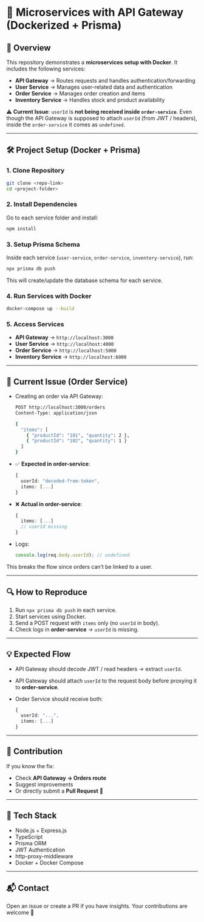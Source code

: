 # 🚀 Microservices with API Gateway (Dockerized + Prisma)

## 📌 Overview

This repository demonstrates a **microservices setup with Docker**.
It includes the following services:

* **API Gateway** → Routes requests and handles authentication/forwarding
* **User Service** → Manages user-related data and authentication
* **Order Service** → Manages order creation and items
* **Inventory Service** → Handles stock and product availability

⚠️ **Current Issue**: `userId` is **not being received inside `order-service`**.
Even though the API Gateway is supposed to attach `userId` (from JWT / headers), inside the `order-service` it comes as `undefined`.

---

## 🛠️ Project Setup (Docker + Prisma)

### 1. Clone Repository

```bash
git clone <repo-link>
cd <project-folder>
```

### 2. Install Dependencies

Go to each service folder and install:

```bash
npm install
```

### 3. Setup Prisma Schema

Inside each service (`user-service`, `order-service`, `inventory-service`), run:

```bash
npx prisma db push
```

This will create/update the database schema for each service.

### 4. Run Services with Docker

```bash
docker-compose up --build
```

### 5. Access Services

* **API Gateway** → `http://localhost:3000`
* **User Service** → `http://localhost:4000`
* **Order Service** → `http://localhost:5000`
* **Inventory Service** → `http://localhost:6000`

---

## 🐞 Current Issue (Order Service)

* Creating an order via API Gateway:

  ```bash
  POST http://localhost:3000/orders
  Content-Type: application/json

  {
    "items": [
      { "productId": "101", "quantity": 2 },
      { "productId": "102", "quantity": 1 }
    ]
  }
  ```

* ✅ **Expected in order-service**:

  ```ts
  {
    userId: "decoded-from-token",
    items: [...]
  }
  ```

* ❌ **Actual in order-service**:

  ```ts
  {
    items: [...]
    // userId missing
  }
  ```

* Logs:

  ```ts
  console.log(req.body.userId); // undefined
  ```

This breaks the flow since orders can’t be linked to a user.

---

## 🔍 How to Reproduce

1. Run `npx prisma db push` in each service.
2. Start services using Docker.
3. Send a POST request with `items` only (no `userId` in body).
4. Check logs in **order-service** → `userId` is missing.

---

## 💡 Expected Flow

* API Gateway should decode JWT / read headers → extract `userId`.
* API Gateway should attach `userId` to the request body before proxying it to **order-service**.
* Order Service should receive both:

  ```ts
  {
    userId: "...",
    items: [...]
  }
  ```

---

## 🤝 Contribution

If you know the fix:

* Check **API Gateway → Orders route**
* Suggest improvements
* Or directly submit a **Pull Request** 🙏

---

## 🧰 Tech Stack

* Node.js + Express.js
* TypeScript
* Prisma ORM
* JWT Authentication
* http-proxy-middleware
* Docker + Docker Compose

---

## 📬 Contact

Open an issue or create a PR if you have insights.
Your contributions are welcome 🚀
